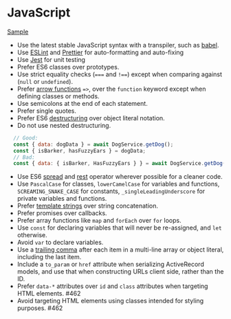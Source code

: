 # JavaScript

[Sample](sample.js)

- Use the latest stable JavaScript syntax with a transpiler, such as [babel].
- Use [ESLint] and [Prettier] for auto-formatting and auto-fixing
- Use [Jest] for unit testing
- Prefer ES6 classes over prototypes.
- Use strict equality checks (`===` and `!==`) except when comparing against
  (`null` or `undefined`).
- Prefer [arrow functions] `=>`, over the `function` keyword except when
  defining classes or methods.
- Use semicolons at the end of each statement.
- Prefer single quotes.
- Prefer ES6 [destructuring] over object literal notation.
- Do not use nested destructuring.
```javascript
  // Good: 
  const { data: dogData } = await DogService.getDog();
  const { isBarker, hasFuzzyEars } = dogData; 
  // Bad: 
  const { data: { isBarker, HasFuzzyEars } } = await DogService.getDog();
```
- Use ES6 [spread] and [rest] operator wherever possible for a cleaner code.
- Use `PascalCase` for classes, `lowerCamelCase` for variables and functions,
  `SCREAMING_SNAKE_CASE` for constants, `_singleLeadingUnderscore` for private
  variables and functions.
- Prefer [template strings] over string concatenation.
- Prefer promises over callbacks.
- Prefer array functions like `map` and `forEach` over `for` loops.
- Use `const` for declaring variables that will never be re-assigned, and `let`
  otherwise.
- Avoid `var` to declare variables.
- Use a [trailing comma] after each item in a multi-line array or object
  literal, including the last item.
- Include a `to_param` or `href` attribute when serializing ActiveRecord models,
  and use that when constructing URLs client side, rather than the ID.
- Prefer `data-*` attributes over `id` and `class` attributes when targeting
  HTML elements. #462
- Avoid targeting HTML elements using classes intended for styling purposes.
  #462

[babel]: https://babeljs.io/
[eslint]: https://eslint.org/
[prettier]: https://prettier.io/
[jest]: /testing-jest/
[template strings]: https://developer.mozilla.org/en-US/docs/Web/JavaScript/Reference/template_strings
[arrow functions]: https://developer.mozilla.org/en-US/docs/Web/JavaScript/Reference/Functions/Arrow_functions
[destructuring]: https://developer.mozilla.org/en-US/docs/Web/JavaScript/Reference/Operators/Destructuring_assignment
[spread]: https://developer.mozilla.org/en-US/docs/Web/JavaScript/Reference/Operators/Spread_syntax
[rest]: https://developer.mozilla.org/en-US/docs/Web/JavaScript/Reference/Functions/rest_parameters
[trailing comma]: /javascript/sample.js#L11
